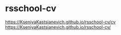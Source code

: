 # rsschool-cv
https://KseniyaKastsianevich.github.io/rsschool-cv/cv
https://KseniyaKastsianevich.github.io/rsschool-cv/

